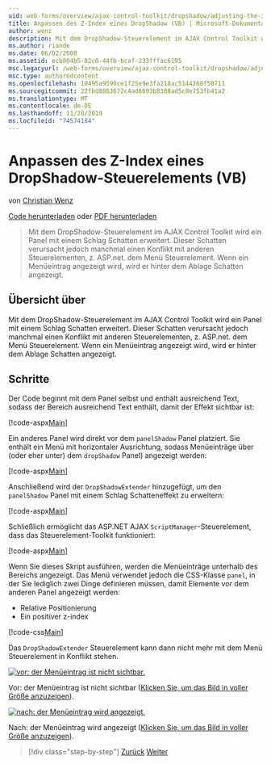 ```yaml
---
uid: web-forms/overview/ajax-control-toolkit/dropshadow/adjusting-the-z-index-of-a-dropshadow-vb
title: Anpassen des Z-Index eines DropShadow (VB) | Microsoft-Dokumentation
author: wenz
description: Mit dem DropShadow-Steuerelement im AJAX Control Toolkit wird ein Panel mit einem Schlag Schatten erweitert. Dieser Schatten steht jedoch manchmal in Konflikt mit anderen Steuerelementen, für Insta...
ms.author: riande
ms.date: 06/02/2008
ms.assetid: ecb004b5-82c0-44fb-bcaf-233fffac6195
msc.legacyurl: /web-forms/overview/ajax-control-toolkit/dropshadow/adjusting-the-z-index-of-a-dropshadow-vb
msc.type: authoredcontent
ms.openlocfilehash: 10495a9590ce1f25e9e3fa218ac5144268f50711
ms.sourcegitcommit: 22fbd8863672c4ad6693b8388ad5c8e753fb41a2
ms.translationtype: MT
ms.contentlocale: de-DE
ms.lasthandoff: 11/28/2019
ms.locfileid: "74574184"
---
```

# <a name="adjusting-the-z-index-of-a-dropshadow-vb"></a>Anpassen des Z-Index eines DropShadow-Steuerelements (VB)

von [Christian Wenz](https://github.com/wenz)

[Code herunterladen](https://download.microsoft.com/download/5/1/6/51652a81-500b-4f6b-88d3-617103e7941e/DropShadow1.vb.zip) oder [PDF herunterladen](https://download.microsoft.com/download/b/6/a/b6ae89ee-df69-4c87-9bfb-ad1eb2b23373/dropshadow1VB.pdf)

> Mit dem DropShadow-Steuerelement im AJAX Control Toolkit wird ein Panel mit einem Schlag Schatten erweitert. Dieser Schatten verursacht jedoch manchmal einen Konflikt mit anderen Steuerelementen, z. ASP.net. dem Menü Steuerelement. Wenn ein Menüeintrag angezeigt wird, wird er hinter dem Ablage Schatten angezeigt.

## <a name="overview"></a>Übersicht über

Mit dem DropShadow-Steuerelement im AJAX Control Toolkit wird ein Panel mit einem Schlag Schatten erweitert. Dieser Schatten verursacht jedoch manchmal einen Konflikt mit anderen Steuerelementen, z. ASP.net. dem Menü Steuerelement. Wenn ein Menüeintrag angezeigt wird, wird er hinter dem Ablage Schatten angezeigt.

## <a name="steps"></a>Schritte

Der Code beginnt mit dem Panel selbst und enthält ausreichend Text, sodass der Bereich ausreichend Text enthält, damit der Effekt sichtbar ist:

[!code-aspx[Main](adjusting-the-z-index-of-a-dropshadow-vb/samples/sample1.aspx)]

Ein anderes Panel wird direkt vor dem `panelShadow` Panel platziert. Sie enthält ein Menü mit horizontaler Ausrichtung, sodass Menüeinträge über (oder eher unter) dem `dropShadow` Panel) angezeigt werden:

[!code-aspx[Main](adjusting-the-z-index-of-a-dropshadow-vb/samples/sample2.aspx)]

Anschließend wird der `DropShadowExtender` hinzugefügt, um den `panelShadow` Panel mit einem Schlag Schatteneffekt zu erweitern:

[!code-aspx[Main](adjusting-the-z-index-of-a-dropshadow-vb/samples/sample3.aspx)]

Schließlich ermöglicht das ASP.NET AJAX `ScriptManager`-Steuerelement, dass das Steuerelement-Toolkit funktioniert:

[!code-aspx[Main](adjusting-the-z-index-of-a-dropshadow-vb/samples/sample4.aspx)]

Wenn Sie dieses Skript ausführen, werden die Menüeinträge unterhalb des Bereichs angezeigt. Das Menü verwendet jedoch die CSS-Klasse `panel`, in der Sie lediglich zwei Dinge definieren müssen, damit Elemente vor dem anderen Panel angezeigt werden:

- Relative Positionierung
- Ein positiver z-index

[!code-css[Main](adjusting-the-z-index-of-a-dropshadow-vb/samples/sample5.css)]

Das `DropShadowExtender` Steuerelement kann dann nicht mehr mit dem Menü Steuerelement in Konflikt stehen.

[![vor: der Menüeintrag ist nicht sichtbar.](adjusting-the-z-index-of-a-dropshadow-vb/_static/image2.png)](adjusting-the-z-index-of-a-dropshadow-vb/_static/image1.png)

Vor: der Menüeintrag ist nicht sichtbar ([Klicken Sie, um das Bild in voller Größe anzuzeigen](adjusting-the-z-index-of-a-dropshadow-vb/_static/image3.png)).

[![nach: der Menüeintrag wird angezeigt.](adjusting-the-z-index-of-a-dropshadow-vb/_static/image5.png)](adjusting-the-z-index-of-a-dropshadow-vb/_static/image4.png)

Nach: der Menüeintrag wird angezeigt ([Klicken Sie, um das Bild in voller Größe anzuzeigen](adjusting-the-z-index-of-a-dropshadow-vb/_static/image6.png)).

> [!div class="step-by-step"]
> [Zurück](manipulating-dropshadow-properties-from-client-code-cs.md)
> [Weiter](manipulating-dropshadow-properties-from-client-code-vb.md)
